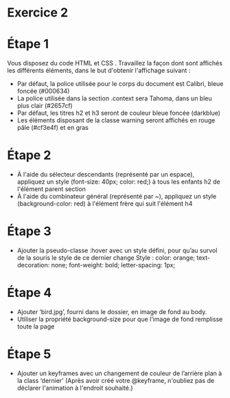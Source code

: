 # Exercice 2

# Étape 1

Vous disposez du code HTML et CSS . Travaillez la façon dont sont affichés les différents éléments, dans le but d'obtenir l'affichage suivant :

- Par défaut, la police utilisée pour le corps du document est Calibri, bleue foncée (#000634)
- La police utilisée dans la section .context sera Tahoma, dans un bleu plus clair (#2657cf)
- Par défaut, les titres h2 et h3 seront de couleur bleue foncée (darkblue)
- Les éléments disposant de la classe warning seront affichés en rouge pâle (#cf3e4f) et en gras

# Étape 2

- À l'aide du sélecteur descendants (représenté par un espace), appliquez un style (font-size: 40px; color: red;) à tous les enfants h2 de l'élément parent section
- À l'aide du combinateur général (représenté par ~), appliquez un style (background-color: red) à l'élément frère qui suit l'élément h4

# Étape 3

- Ajouter la pseudo-classe :hover avec un style défini, pour qu’au survol de la souris le style de ce dernier change
  Style :
  color: orange;
  text-decoration: none;
  font-weight: bold;
  letter-spacing: 1px;

# Étape 4

- Ajouter ‘bird.jpg’, fourni dans le dossier, en image de fond au body.
- Utiliser la propriété background-size pour que l’image de fond remplisse toute la page

# Étape 5

- Ajouter un keyframes avec un changement de couleur de l’arrière plan à la class ‘dernier’ (Après avoir créé votre @keyframe, n'oubliez pas de déclarer l'animation à l'endroit souhaité.)
